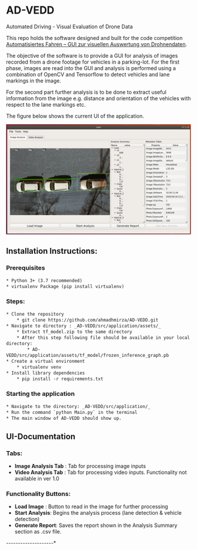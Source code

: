 # AD-VEDD
Automated Driving - Visual Evaluation of Drone Data

This repo holds the software designed and built for the code competition [Automatisiertes Fahren – GUI zur visuellen Auswertung von Drohnendaten](https://www.it-talents.de/foerderung/code-competition/code-competition-05-2020).

The objective of the software is to provide a GUI for analysis of images recorded from a drone footage for vehicles in a parking-lot. For the first phase, images are read into the GUI and analysis is performed using a combination of OpenCV and Tensorflow to detect vehicles and lane markings in the image. 

For the second part further analysis is to be done to extract useful information from the image e.g. distance and orientation of the vehicles with respect to the lane markings etc.

The figure below shows the current UI of the application.

![Image Analysis Output](https://github.com/ahmadhmirza/AD-VEDD/raw/master/_doc/screenshots/Screenshot%20from%202020-05-27%2011-05-10.png)


## Installation Instructions:
### Prerequisites
    * Python 3+ (3.7 recommended)
    * virtualenv Package (pip install virtualenv)
### Steps:
    * Clone the repository  
        * git clone https://github.com/ahmadhmirza/AD-VEDD.git
    * Navigate to directory : _AD-VEDD/src/application/assets/_
        * Extract tf_model.zip to the same directory
        * After this step following file should be available in your local directory:
            * AD-VEDD/src/application/assets/tf_model/frozen_inference_graph.pb
    * Create a virtual environment 
        * virtualenv venv
    * Install library dependencies 
        * pip install -r requirements.txt
### Starting the application
    * Navigate to the directory: _AD-VEDD/src/application/_
    * Run the command `python Main.py` in the terminal 
    * The main window of AD-VEDD should show up.

## UI-Documentation
### Tabs:
* **Image Analysis Tab** : Tab for processing image inputs
* **Video Analysis Tab** : Tab for processing video inputs. Functionality not available in ver 1.0
### Functionality Buttons:
* **Load Image** : Button to read in the image for further processing
* **Start Analysis**: Begins the analysis process (lane detection & vehicle detection)
* **Generate Report**: Saves the report shown in the Analysis Summary section as .csv file.

*----------*----------*
